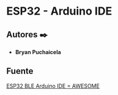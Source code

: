 # ESP32 - Arduino IDE

## Autores ✒️
* **Bryan Puchaicela**
## Fuente
[ESP32 BLE Arduino IDE = AWESOME](https://www.instructables.com/ESP32-BLE-Android-App-Arduino-IDE-AWESOME/)